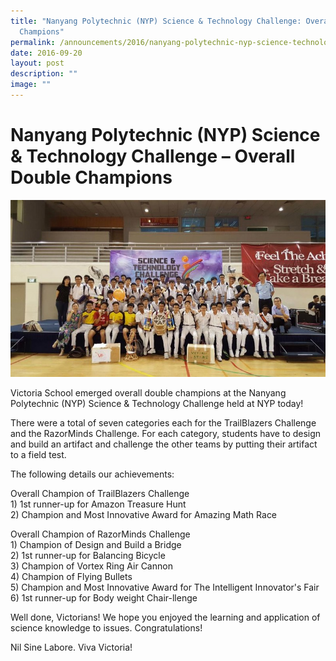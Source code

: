 ```yaml
---
title: "Nanyang Polytechnic (NYP) Science & Technology Challenge: Overall Double
  Champions"
permalink: /announcements/2016/nanyang-polytechnic-nyp-science-technology-challenge-overall-double-champions/
date: 2016-09-20
layout: post
description: ""
image: ""
---
```

# **Nanyang Polytechnic (NYP) Science & Technology Challenge – Overall Double Champions**

![](/images/ST-Challenge-14.jpg)

Victoria School emerged overall double champions at the Nanyang Polytechnic (NYP) Science & Technology Challenge held at NYP today!

There were a total of seven categories each for the TrailBlazers Challenge and the RazorMinds Challenge. For each category, students have to design and build an artifact and challenge the other teams by putting their artifact to a field test.

The following details our achievements:

Overall Champion of TrailBlazers Challenge  
1\) 1st runner-up for Amazon Treasure Hunt  
2\) Champion and Most Innovative Award for Amazing Math Race

Overall Champion of RazorMinds Challenge  
1\) Champion of Design and Build a Bridge  
2\) 1st runner-up for Balancing Bicycle  
3\) Champion of Vortex Ring Air Cannon  
4\) Champion of Flying Bullets  
5\) Champion and Most Innovative Award for The Intelligent Innovator's Fair  
6\) 1st runner-up for Body weight Chair-llenge

Well done, Victorians! We hope you enjoyed the learning and application of science knowledge to issues. Congratulations!

Nil Sine Labore. Viva Victoria!